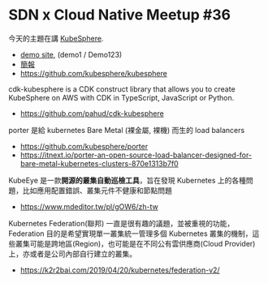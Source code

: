 # SDN x Cloud Native Meetup #36

今天的主題在講 [KubeSphere](https://kubesphere.io/).
* [demo site](https://demo.kubesphere.io/login), (demo1 / Demo123)
* [簡報](https://docs.google.com/presentation/d/1CcUAi1QC9ERxdE8E2Z34ZmOGcLuM7cvTmm6xmkujY18/edit?fbclid=IwAR3eF64RFITcYEAciEHiXVAssjC3O6oqBM2PW_zbe2zJzfj9R_2Rql_pLUA )
* https://github.com/kubesphere/kubesphere

cdk-kubesphere is a CDK construct library that allows you to create KubeSphere on AWS with CDK in TypeScript, JavaScript or Python.
* https://github.com/pahud/cdk-kubesphere

porter 是給 kubernetes Bare Metal (裸金屬, 裸機) 而生的 load balancers
* https://github.com/kubesphere/porter
* https://itnext.io/porter-an-open-source-load-balancer-designed-for-bare-metal-kubernetes-clusters-870e1313b7f0

KubeEye 是一款**開源的叢集自動巡檢工具**，旨在發現 Kubernetes 上的各種問題，比如應用配置錯誤、叢集元件不健康和節點問題
* https://www.mdeditor.tw/pl/gOW6/zh-tw

Kubernetes Federation(聯邦) 一直是很有趣的議題，並被重視的功能，Federation 目的是希望實現單一叢集統一管理多個 Kubernetes 叢集的機制，這些叢集可能是跨地區(Region)，也可能是在不同公有雲供應商(Cloud Provider)上，亦或者是公司內部自行建立的叢集。
* https://k2r2bai.com/2019/04/20/kubernetes/federation-v2/